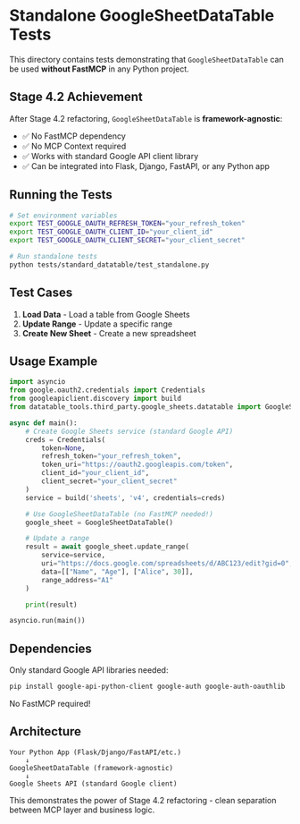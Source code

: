 # Standalone GoogleSheetDataTable Tests

This directory contains tests demonstrating that `GoogleSheetDataTable` can be used **without FastMCP** in any Python project.

## Stage 4.2 Achievement

After Stage 4.2 refactoring, `GoogleSheetDataTable` is **framework-agnostic**:

- ✅ No FastMCP dependency
- ✅ No MCP Context required
- ✅ Works with standard Google API client library
- ✅ Can be integrated into Flask, Django, FastAPI, or any Python app

## Running the Tests

```bash
# Set environment variables
export TEST_GOOGLE_OAUTH_REFRESH_TOKEN="your_refresh_token"
export TEST_GOOGLE_OAUTH_CLIENT_ID="your_client_id"
export TEST_GOOGLE_OAUTH_CLIENT_SECRET="your_client_secret"

# Run standalone tests
python tests/standard_datatable/test_standalone.py
```

## Test Cases

1. **Load Data** - Load a table from Google Sheets
2. **Update Range** - Update a specific range
3. **Create New Sheet** - Create a new spreadsheet

## Usage Example

```python
import asyncio
from google.oauth2.credentials import Credentials
from googleapiclient.discovery import build
from datatable_tools.third_party.google_sheets.datatable import GoogleSheetDataTable

async def main():
    # Create Google Sheets service (standard Google API)
    creds = Credentials(
        token=None,
        refresh_token="your_refresh_token",
        token_uri="https://oauth2.googleapis.com/token",
        client_id="your_client_id",
        client_secret="your_client_secret"
    )
    service = build('sheets', 'v4', credentials=creds)

    # Use GoogleSheetDataTable (no FastMCP needed!)
    google_sheet = GoogleSheetDataTable()

    # Update a range
    result = await google_sheet.update_range(
        service=service,
        uri="https://docs.google.com/spreadsheets/d/ABC123/edit?gid=0",
        data=[["Name", "Age"], ["Alice", 30]],
        range_address="A1"
    )

    print(result)

asyncio.run(main())
```

## Dependencies

Only standard Google API libraries needed:

```bash
pip install google-api-python-client google-auth google-auth-oauthlib
```

No FastMCP required!

## Architecture

```
Your Python App (Flask/Django/FastAPI/etc.)
    ↓
GoogleSheetDataTable (framework-agnostic)
    ↓
Google Sheets API (standard Google client)
```

This demonstrates the power of Stage 4.2 refactoring - clean separation between MCP layer and business logic.
